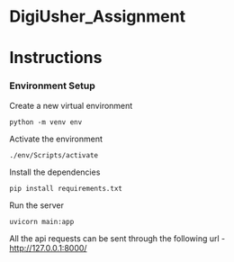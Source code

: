 # DigiUsher_Assignment

# Instructions

### Environment Setup
Create a new virtual environment
```
python -m venv env
```
Activate the environment
```
./env/Scripts/activate 
```
Install the dependencies
```
pip install requirements.txt
```

Run the server
```
uvicorn main:app
```

All the api requests can be sent through the following url - http://127.0.0.1:8000/

